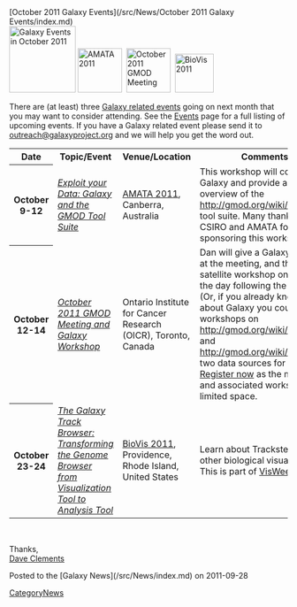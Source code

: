 <div class='newsItemHeader'>[October 2011 Galaxy Events](/src/News/October 2011 Galaxy Events/index.md)</div>

<div class='right'>
<a href='/src/Events/index.md'><img src="/src/Images/Logos/galaxyLogoTrimmed.png" alt="Galaxy Events in October 2011" width="120" /></a> 
<a href='http://www.amata.org.au/index.php/2011-conference'><img src="/src/Images/Logos/amata-2011-conference.jpg" alt="AMATA 2011" height="80" /></a>&nbsp;&nbsp;<a href='http://gmod.org/wiki/October_2011_GMOD_Meeting'><img src="/src/Images/Logos/GMOD201110MeetingLogo.png" alt="October 2011 GMOD Meeting" height="80" /></a>&nbsp;&nbsp;<a href='http://www.biovis.net/'><img src="/src/Images/Logos/BioVisLogo.png" alt="BioVis 2011" height="70" /></a>
</div>

There are (at least) three [Galaxy related events](/src/Events/index.md) going on next month that you may want to consider attending.  See the [Events](/src/Events/index.md) page for a full listing of upcoming events.  If you have a Galaxy related event please send it to outreach@galaxyproject.org and we will help you get the word out.

<table>
  <tr class="th" >
    <th> Date </th>
    <th> Topic/Event </th>
    <th> Venue/Location </th>
    <th> Comments </th>
    <th> Contact </th>
  </tr>
  <tr>
    <th> October 9-12 </th>
    <td> <em><a href='http://www.amata.org.au/index.php/2011-conference/workshops'>Exploit your Data: Galaxy and the GMOD Tool Suite</a></em> </td>
    <td> <a href='http://www.amata.org.au/index.php/2011-conference'>AMATA 2011</a>, Canberra, Australia </td>
    <td> This workshop will cover both Galaxy and provide an overview of the <a href='http://gmod.org/wiki/|GMOD'>http://gmod.org/wiki/|GMOD</a> tool suite.  Many thanks to CSIRO and AMATA for sponsoring this workshop </td>
    <td> <a href='/src/DaveClements/index.md'>Dave Clements</a> </td>
  </tr>
  <tr>
    <th> October 12-14 </th>
    <td> <em><a href='http://gmod.org/wiki/October_2011_GMOD_Meeting'>October 2011 GMOD Meeting and Galaxy Workshop</a></em> </td>
    <td> Ontario Institute for Cancer Research (OICR), Toronto, Canada </td>
    <td> Dan will give a Galaxy update at the meeting, and then lead a satellite workshop on Galaxy the day following the meeting.  (Or, if you already know all about Galaxy you could attend workshops on <a href='http://gmod.org/wiki/BioMart'>http://gmod.org/wiki/BioMart</a> and <a href='http://gmod.org/wiki/InterMine'>http://gmod.org/wiki/InterMine</a>, two data sources for Galaxy.)  <a href='http://gmod.org/wiki/October_2011_GMOD_Meeting'>Register now</a> as the meeting and associated workshop have limited space. </td>
    <td> <a href='/src/dan/index.md'>Dan Blankenberg</a> </td>
  </tr>
  <tr>
    <th> October 23-24 </th>
    <td> <em><a href='http://www.biovis.net/papers_abstracts/papers/111.html'>The Galaxy Track Browser: Transforming the Genome Browser from Visualization Tool to Analysis Tool</a></em> </td>
    <td> <a href='http://www.biovis.net/'>BioVis 2011</a>, Providence, Rhode Island, United States </td>
    <td> Learn about Trackster and other biological visualization.  This is part of <a href='http://visweek.org/'>VisWeek 2011</a>. </td>
    <td> <a href='/src/JeremyGoecks/index.md'>Jeremy Goecks</a> </td>
  </tr>
</table>

<br />

Thanks,<br />
[Dave Clements](/src/DaveClements/index.md)

<div class='newsItemFooter'>Posted to the [Galaxy News](/src/News/index.md) on 2011-09-28</div>

[CategoryNews](/src/CategoryNews/index.md)
